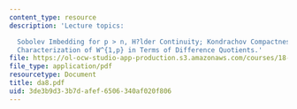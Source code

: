 ```yaml
---
content_type: resource
description: 'Lecture topics:

  Sobolev Imbedding for p > n, H?lder Continuity; Kondrachov Compactness Theorem;
  Characterization of W^{1,p} in Terms of Difference Quotients.'
file: https://ol-ocw-studio-app-production.s3.amazonaws.com/courses/18-156-differential-analysis-spring-2004/3de3b9d33b7dafef6506340af020f806_da8.pdf
file_type: application/pdf
resourcetype: Document
title: da8.pdf
uid: 3de3b9d3-3b7d-afef-6506-340af020f806
---
```

